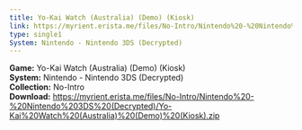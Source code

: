 ```yaml
---
title: Yo-Kai Watch (Australia) (Demo) (Kiosk)
link: https://myrient.erista.me/files/No-Intro/Nintendo%20-%20Nintendo%203DS%20(Decrypted)/Yo-Kai%20Watch%20(Australia)%20(Demo)%20(Kiosk).zip
type: single1
System: Nintendo - Nintendo 3DS (Decrypted)
---
```

<b>Game:</b> Yo-Kai Watch (Australia) (Demo) (Kiosk)<br>
<b>System:</b> Nintendo - Nintendo 3DS (Decrypted)<br>
<b>Collection:</b> No-Intro<br>
<b>Download:</b> https://myrient.erista.me/files/No-Intro/Nintendo%20-%20Nintendo%203DS%20(Decrypted)/Yo-Kai%20Watch%20(Australia)%20(Demo)%20(Kiosk).zip